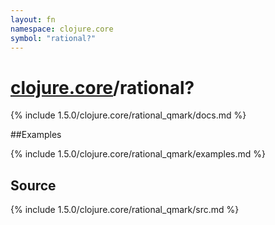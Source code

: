 ```yaml
---
layout: fn
namespace: clojure.core
symbol: "rational?"
---
```


# [clojure.core](../)/rational?

{% include 1.5.0/clojure.core/rational_qmark/docs.md %}

##Examples

{% include 1.5.0/clojure.core/rational_qmark/examples.md %}
## Source
{% include 1.5.0/clojure.core/rational_qmark/src.md %}

